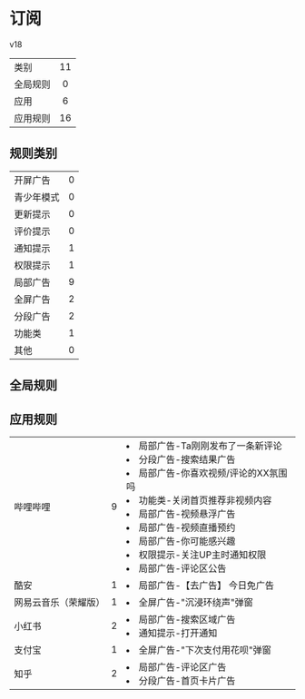 # 订阅

v18

|||
| - |:-:|
|类别|11|
|全局规则|0|
|应用|6|
|应用规则|16|

## 规则类别

|||
| - |:-:|
|开屏广告|0|
|青少年模式|0|
|更新提示|0|
|评价提示|0|
|通知提示|1|
|权限提示|1|
|局部广告|9|
|全屏广告|2|
|分段广告|2|
|功能类|1|
|其他|0|

## 全局规则



## 应用规则

||||
| - |:-:|-|
|哔哩哔哩|9|<li>局部广告-Ta刚刚发布了一条新评论<li>分段广告-搜索结果广告<li>局部广告-你喜欢视频/评论的XX氛围吗<li>功能类-关闭首页推荐非视频内容<li>局部广告-视频悬浮广告<li>局部广告-视频直播预约<li>局部广告-你可能感兴趣<li>权限提示-关注UP主时通知权限<li>局部广告-评论区公告|
|酷安|1|<li>局部广告-【去广告】 今日免广告|
|网易云音乐（荣耀版）|1|<li>全屏广告-"沉浸环绕声"弹窗|
|小红书|2|<li>局部广告-搜索区域广告<li>通知提示-打开通知|
|支付宝|1|<li>全屏广告-"下次支付用花呗"弹窗|
|知乎|2|<li>局部广告-评论区广告<li>分段广告-首页卡片广告|
